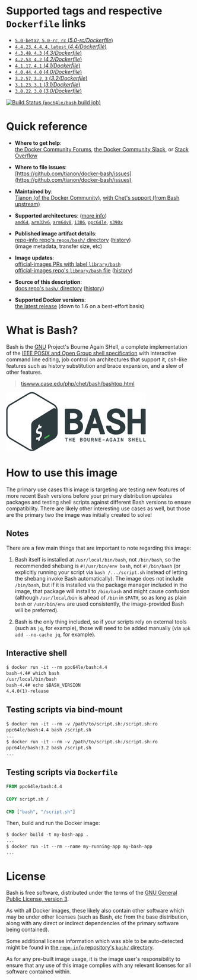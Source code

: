 <!--

********************************************************************************

WARNING:

    DO NOT EDIT "bash/README.md"

    IT IS AUTO-GENERATED

    (from the other files in "bash/" combined with a set of templates)

********************************************************************************

-->

# Supported tags and respective `Dockerfile` links

-	[`5.0-beta2`, `5.0-rc`, `rc` (*5.0-rc/Dockerfile*)](https://github.com/tianon/docker-bash/blob/d844129acf115d3d7382ef7e90d86375c0c63473/5.0-rc/Dockerfile)
-	[`4.4.23`, `4.4`, `4`, `latest` (*4.4/Dockerfile*)](https://github.com/tianon/docker-bash/blob/9bee3aa767f9ecbe455c92c8b98bdbf4ab0a5db0/4.4/Dockerfile)
-	[`4.3.48`, `4.3` (*4.3/Dockerfile*)](https://github.com/tianon/docker-bash/blob/9bee3aa767f9ecbe455c92c8b98bdbf4ab0a5db0/4.3/Dockerfile)
-	[`4.2.53`, `4.2` (*4.2/Dockerfile*)](https://github.com/tianon/docker-bash/blob/9bee3aa767f9ecbe455c92c8b98bdbf4ab0a5db0/4.2/Dockerfile)
-	[`4.1.17`, `4.1` (*4.1/Dockerfile*)](https://github.com/tianon/docker-bash/blob/9bee3aa767f9ecbe455c92c8b98bdbf4ab0a5db0/4.1/Dockerfile)
-	[`4.0.44`, `4.0` (*4.0/Dockerfile*)](https://github.com/tianon/docker-bash/blob/9bee3aa767f9ecbe455c92c8b98bdbf4ab0a5db0/4.0/Dockerfile)
-	[`3.2.57`, `3.2`, `3` (*3.2/Dockerfile*)](https://github.com/tianon/docker-bash/blob/9bee3aa767f9ecbe455c92c8b98bdbf4ab0a5db0/3.2/Dockerfile)
-	[`3.1.23`, `3.1` (*3.1/Dockerfile*)](https://github.com/tianon/docker-bash/blob/9bee3aa767f9ecbe455c92c8b98bdbf4ab0a5db0/3.1/Dockerfile)
-	[`3.0.22`, `3.0` (*3.0/Dockerfile*)](https://github.com/tianon/docker-bash/blob/9bee3aa767f9ecbe455c92c8b98bdbf4ab0a5db0/3.0/Dockerfile)

[![Build Status](https://doi-janky.infosiftr.net/job/multiarch/job/ppc64le/job/bash/badge/icon) (`ppc64le/bash` build job)](https://doi-janky.infosiftr.net/job/multiarch/job/ppc64le/job/bash/)

# Quick reference

-	**Where to get help**:  
	[the Docker Community Forums](https://forums.docker.com/), [the Docker Community Slack](https://blog.docker.com/2016/11/introducing-docker-community-directory-docker-community-slack/), or [Stack Overflow](https://stackoverflow.com/search?tab=newest&q=docker)

-	**Where to file issues**:  
	[https://github.com/tianon/docker-bash/issues](https://github.com/tianon/docker-bash/issues)

-	**Maintained by**:  
	[Tianon (of the Docker Community)](https://github.com/tianon/docker-bash), [with Chet's support (from Bash upstream)](https://github.com/docker-library/official-images/pull/2217#issue-181031192)

-	**Supported architectures**: ([more info](https://github.com/docker-library/official-images#architectures-other-than-amd64))  
	[`amd64`](https://hub.docker.com/r/amd64/bash/), [`arm32v6`](https://hub.docker.com/r/arm32v6/bash/), [`arm64v8`](https://hub.docker.com/r/arm64v8/bash/), [`i386`](https://hub.docker.com/r/i386/bash/), [`ppc64le`](https://hub.docker.com/r/ppc64le/bash/), [`s390x`](https://hub.docker.com/r/s390x/bash/)

-	**Published image artifact details**:  
	[repo-info repo's `repos/bash/` directory](https://github.com/docker-library/repo-info/blob/master/repos/bash) ([history](https://github.com/docker-library/repo-info/commits/master/repos/bash))  
	(image metadata, transfer size, etc)

-	**Image updates**:  
	[official-images PRs with label `library/bash`](https://github.com/docker-library/official-images/pulls?q=label%3Alibrary%2Fbash)  
	[official-images repo's `library/bash` file](https://github.com/docker-library/official-images/blob/master/library/bash) ([history](https://github.com/docker-library/official-images/commits/master/library/bash))

-	**Source of this description**:  
	[docs repo's `bash/` directory](https://github.com/docker-library/docs/tree/master/bash) ([history](https://github.com/docker-library/docs/commits/master/bash))

-	**Supported Docker versions**:  
	[the latest release](https://github.com/docker/docker-ce/releases/latest) (down to 1.6 on a best-effort basis)

# What is Bash?

Bash is the [GNU](http://www.gnu.org/) Project's Bourne Again SHell, a complete implementation of the [IEEE POSIX and Open Group shell specification](http://www.opengroup.org/onlinepubs/9699919799/nfindex.html) with interactive command line editing, job control on architectures that support it, csh-like features such as history substitution and brace expansion, and a slew of other features.

> [tiswww.case.edu/php/chet/bash/bashtop.html](https://tiswww.case.edu/php/chet/bash/bashtop.html)

![logo](https://raw.githubusercontent.com/docker-library/docs/5cb6fef6ed317e5af7e1e14e64c18c2b81657e81/bash/logo.png)

# How to use this image

The primary use cases this image is targeting are testing new features of more recent Bash versions before your primary distribution updates packages and testing shell scripts against different Bash versions to ensure compatibility. There are likely other interesting use cases as well, but those are the primary two the image was initially created to solve!

## Notes

There are a few main things that are important to note regarding this image:

1.	Bash itself is installed at `/usr/local/bin/bash`, not `/bin/bash`, so the recommended shebang is `#!/usr/bin/env bash`, not `#!/bin/bash` (or explicitly running your script via `bash /.../script.sh` instead of letting the shebang invoke Bash automatically). The image does not include `/bin/bash`, but if it is installed via the package manager included in the image, that package will install to `/bin/bash` and might cause confusion (although `/usr/local/bin` is ahead of `/bin` in `$PATH`, so as long as plain `bash` or `/usr/bin/env` are used consistently, the image-provided Bash will be preferred).

2.	Bash is the only thing included, so if your scripts rely on external tools (such as `jq`, for example), those will need to be added manually (via `apk add --no-cache jq`, for example).

## Interactive shell

```console
$ docker run -it --rm ppc64le/bash:4.4
bash-4.4# which bash
/usr/local/bin/bash
bash-4.4# echo $BASH_VERSION
4.4.0(1)-release
```

## Testing scripts via bind-mount

```console
$ docker run -it --rm -v /path/to/script.sh:/script.sh:ro ppc64le/bash:4.4 bash /script.sh
...
$ docker run -it --rm -v /path/to/script.sh:/script.sh:ro ppc64le/bash:3.2 bash /script.sh
...
```

## Testing scripts via `Dockerfile`

```dockerfile
FROM ppc64le/bash:4.4

COPY script.sh /

CMD ["bash", "/script.sh"]
```

Then, build and run the Docker image:

```console
$ docker build -t my-bash-app .
...
$ docker run -it --rm --name my-running-app my-bash-app
...
```

# License

Bash is free software, distributed under the terms of the [GNU General Public License, version 3](http://www.gnu.org/licenses/gpl.html).

As with all Docker images, these likely also contain other software which may be under other licenses (such as Bash, etc from the base distribution, along with any direct or indirect dependencies of the primary software being contained).

Some additional license information which was able to be auto-detected might be found in [the `repo-info` repository's `bash/` directory](https://github.com/docker-library/repo-info/tree/master/repos/bash).

As for any pre-built image usage, it is the image user's responsibility to ensure that any use of this image complies with any relevant licenses for all software contained within.
